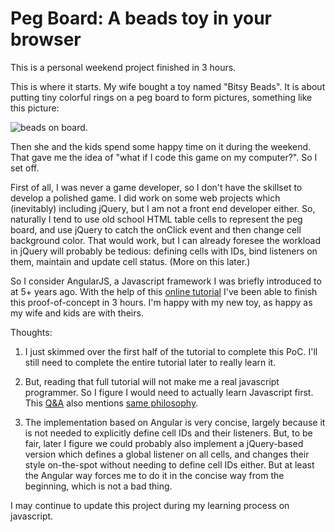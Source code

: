 Peg Board: A beads toy in your browser
======================================

This is a personal weekend project finished in 3 hours.

This is where it starts. My wife bought a toy named "Bitsy Beads".
It is about putting tiny colorful rings on a peg board to form pictures,
something like this picture:

![beads on board](https://scontent.cdninstagram.com/t51.2885-15/s640x640/sh0.08/e35/12912785_624770734343891_452862785_n.jpg?ig_cache_key=MTIzMjg0NTI3MzM4MzAyMjU3MQ%3D%3D.2).

Then she and the kids spend some happy time on it during the weekend.
That gave me the idea of "what if I code this game on my computer?".
So I set off.

First of all, I was never a game developer, so I don't have the skillset to develop a polished game.
I did work on some web projects which (inevitably) including jQuery,
but I am not a front end developer either.
So, naturally I tend to use old school HTML table cells to represent the peg board,
and use jQuery to catch the onClick event and then change cell background color.
That would work, but I can already foresee the workload in jQuery will probably be tedious:
defining cells with IDs, bind listeners on them, maintain and update cell status.
(More on this later.)

So I consider AngularJS, a Javascript framework I was briefly introduced to at 5+ years ago.
With the help of this [online tutorial](https://www.w3schools.com/angular/angular_model.asp)
I've been able to finish this proof-of-concept in 3 hours.
I'm happy with my new toy, as happy as my wife and kids are with theirs.

Thoughts:

1. I just skimmed over the first half of the tutorial to complete this PoC.
   I'll still need to complete the entire tutorial later to really learn it.

2. But, reading that full tutorial will not make me a real javascript programmer.
   So I figure I would need to actually learn Javascript first.
   This [Q&A](https://www.quora.com/Do-i-need-to-study-JavaScript-in-order-to-study-Angular-js)
   also mentions [same philosophy](http://snipcart.com/blog/learn-vanilla-javascript-before-using-js-frameworks).

3. The implementation based on Angular is very concise,
   largely because it is not needed to explicitly define cell IDs and their listeners.
   But, to be fair, later I figure we could probably also implement a jQuery-based version
   which defines a global listener on all cells,
   and changes their style on-the-spot without needing to define cell IDs either.
   But at least the Angular way forces me to do it in the concise way from the beginning,
   which is not a bad thing.

I may continue to update this project during my learning process on javascript.

